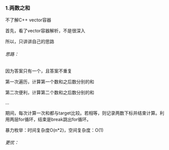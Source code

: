 ### 1.两数之和

不了解C++ vector容器

首先，看了vector容器解析，不是很深入

所以，只讲讲自己的思路



###### 思路：

因为答案只有一个，且答案不重复

第一次遍历，计算第一个数和之后数分别的和

第二次便利，计算第二个数和之后数分别的和

...

期间，每次计算一次和都与target比较。若相等，则记录两数下标并结束计算。利用两层for循环，结束是break跳出for循环。

暴力枚举：时间复杂度O(n*2)，空间复杂度：O(1)



###### 更优：